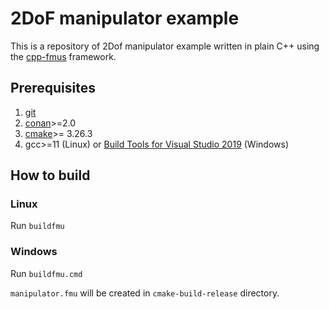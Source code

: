 2DoF manipulator example
========

This is a repository of 2Dof manipulator example written in plain C++ using the
[cpp-fmus] framework.

Prerequisites
--------------

1. [git]
2. [conan]>=2.0
3. [cmake]>= 3.26.3
4. gcc>=11 (Linux) or [Build Tools for Visual Studio 2019] (Windows)


How to build
------------

### Linux
Run `buildfmu`

### Windows
Run `buildfmu.cmd`


`manipulator.fmu` will be created in `cmake-build-release` directory.

[cpp-fmus]: https://github.com/open-simulation-platform/cpp-fmus
[git]: https://git-scm.com/
[conan]: https://conan.io/
[cmake]: https://cmake.org
[Build Tools for Visual Studio 2019]: https://visualstudio.microsoft.com/vs/older-downloads/
